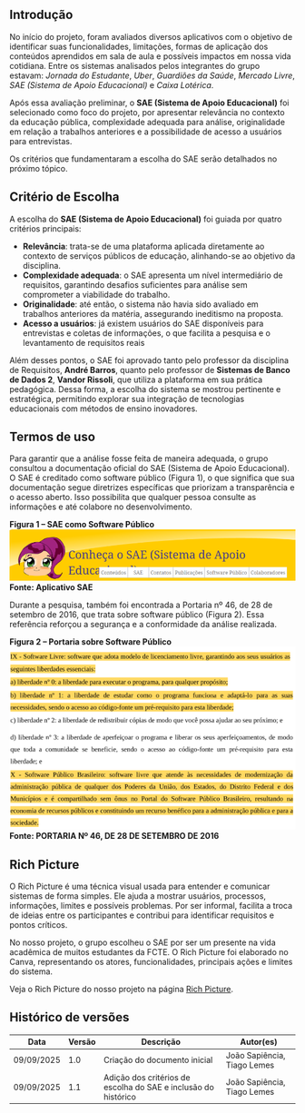 ## Introdução

No início do projeto, foram avaliados diversos aplicativos com o objetivo de identificar suas funcionalidades, limitações, formas de aplicação dos conteúdos aprendidos em sala de aula e possíveis impactos em nossa vida cotidiana. Entre os sistemas analisados pelos integrantes do grupo estavam: *Jornada do Estudante*, *Uber*, *Guardiões da Saúde*, *Mercado Livre*, *SAE (Sistema de Apoio Educacional)* e *Caixa Lotérica*.

Após essa avaliação preliminar, o **SAE (Sistema de Apoio Educacional)** foi selecionado como foco do projeto, por apresentar relevância no contexto da educação pública, complexidade adequada para análise, originalidade em relação a trabalhos anteriores e a possibilidade de acesso a usuários para entrevistas.  

Os critérios que fundamentaram a escolha do SAE serão detalhados no próximo tópico.


## Critério de Escolha

A escolha do **SAE (Sistema de Apoio Educacional)** foi guiada por quatro critérios principais:

- **Relevância**: trata-se de uma plataforma aplicada diretamente ao contexto de serviços públicos de educação, alinhando-se ao objetivo da disciplina.  
- **Complexidade adequada**: o SAE apresenta um nível intermediário de requisitos, garantindo desafios suficientes para análise sem comprometer a viabilidade do trabalho.  
- **Originalidade**: até então, o sistema não havia sido avaliado em trabalhos anteriores da matéria, assegurando ineditismo na proposta.  
- **Acesso a usuários**: já existem usuários do SAE disponíveis para entrevistas e coletas de informações, o que facilita a pesquisa e o levantamento de requisitos reais

Além desses pontos, o SAE foi aprovado tanto pelo professor da disciplina de Requisitos, **André Barros**, quanto pelo professor de **Sistemas de Banco de Dados 2**, **Vandor Rissoli**, que utiliza a plataforma em sua prática pedagógica. Dessa forma, a escolha do sistema se mostrou pertinente e estratégica, permitindo explorar sua integração de tecnologias educacionais com métodos de ensino inovadores.

## Termos de uso 
Para garantir que a análise fosse feita de maneira adequada, o grupo consultou a documentação oficial do SAE (Sistema de Apoio Educacional). O SAE é creditado como software público (Figura 1), o que significa que sua documentação segue diretrizes específicas que priorizam a transparência e o acesso aberto. Isso possibilita que qualquer pessoa consulte as informações e até colabore no desenvolvimento.

**Figura 1 – SAE como Software Público**
![SAE](../imagens/termoUso/SAEsoftwarePublico.png)  
**Fonte: Aplicativo SAE**

Durante a pesquisa, também foi encontrada a Portaria nº 46, de 28 de setembro de 2016, que trata sobre software público (Figura 2). Essa referência reforçou a segurança e a conformidade da análise realizada.

**Figura 2 – Portaria sobre Software Público**
![Portaria Software Público](../imagens/termoUso/portariaSoftwarePublico.png)  
**Fonte: PORTARIA Nº 46, DE 28 DE SETEMBRO DE 2016**

## Rich Picture
O Rich Picture é uma técnica visual usada para entender e comunicar sistemas de forma simples. Ele ajuda a mostrar usuários, processos, informações, limites e possíveis problemas. Por ser informal, facilita a troca de ideias entre os participantes e contribui para identificar requisitos e pontos críticos.

No nosso projeto, o grupo escolheu o SAE por ser um presente na vida acadêmica de muitos estudantes da FCTE. O Rich Picture foi elaborado no Canva, representando os atores, funcionalidades, principais ações e limites do sistema.

Veja o Rich Picture do nosso projeto na página [Rich Picture](../Rich-picture/richpicture.md). 

## Histórico de versões

| Data       | Versão | Descrição                                                        | Autor(es)                       |
|------------|--------|------------------------------------------------------------------|---------------------------------|
| 09/09/2025 | 1.0    | Criação do documento inicial                                     | João Sapiência, Tiago Lemes     |
| 09/09/2025 | 1.1    | Adição dos critérios de escolha do SAE e inclusão do histórico   | João Sapiência, Tiago Lemes     |
